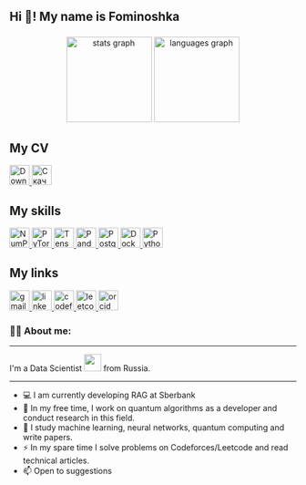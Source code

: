 <h2 align="left">Hi 👋! My name is Fominoshka</h2>

###
<div align="center">
  <img src="https://github-readme-stats.vercel.app/api?username=poliroika&hide_title=false&hide_rank=false&show_icons=true&include_all_commits=true&count_private=true&disable_animations=false&theme=dark&locale=en&hide_border=false" height="150" alt="stats graph"  />
  <img src="https://github-readme-stats.vercel.app/api/top-langs?username=poliroika&locale=en&hide_title=false&layout=compact&card_width=320&langs_count=5&theme=dark&hide_border=false" height="150" alt="languages graph"  />
</div>

###

<h2 align="left">My CV</h2>
<div align="left">
  <a href="https://github.com/poliroika/poliroika/raw/main/Resume_DS_Belov_Vitalii.pdf" target="_blank">
    <img src="https://img.shields.io/static/v1?message=Download%20CV%20(EN)&logo=pdf&label=&color=FF4F4F&logoColor=white&labelColor=&style=for-the-badge" height="35" alt="Download CV EN" />
  </a>
  <a href="https://github.com/poliroika/poliroika/raw/main/Резюме_DS_Белов_Виталий.pdf" target="_blank">
    <img src="https://img.shields.io/static/v1?message=Скачать%20Резюме%20(RU)&logo=pdf&label=&color=4F86FF&logoColor=white&labelColor=&style=for-the-badge" height="35" alt="Скачать Резюме RU" />
  </a>
</div>

###

<h2 align="left">My skills</h2>

<div align="left">
  <a href="https://numpy.org/doc/" target="_blank">
    <img src="https://img.shields.io/static/v1?message=NumPy&logo=numpy&label=&color=013243&logoColor=white&labelColor=&style=for-the-badge" height="35" alt="NumPy logo" />
  </a>
  <a href="https://pytorch.org/docs/stable/index.html" target="_blank">
    <img src="https://img.shields.io/static/v1?message=PyTorch&logo=pytorch&label=&color=EE4C2C&logoColor=white&labelColor=&style=for-the-badge" height="35" alt="PyTorch logo" />
  </a>
  <a href="https://www.tensorflow.org/api_docs" target="_blank">
    <img src="https://img.shields.io/static/v1?message=TensorFlow&logo=tensorflow&label=&color=FF6F00&logoColor=white&labelColor=&style=for-the-badge" height="35" alt="TensorFlow logo" />
  </a>
  <a href="https://pandas.pydata.org/docs/" target="_blank">
    <img src="https://img.shields.io/static/v1?message=Pandas&logo=pandas&label=&color=150458&logoColor=white&labelColor=&style=for-the-badge" height="35" alt="Pandas logo" />
  </a>
  <a href="https://www.postgresql.org/docs/" target="_blank">
    <img src="https://img.shields.io/static/v1?message=PostgreSQL&logo=postgresql&label=&color=4169E1&logoColor=white&labelColor=&style=for-the-badge" height="35" alt="PostgreSQL logo" />
  </a>
  <a href="https://docs.docker.com/" target="_blank">
    <img src="https://img.shields.io/static/v1?message=Docker&logo=docker&label=&color=2496ED&logoColor=white&labelColor=&style=for-the-badge" height="35" alt="Docker logo" />
  </a>
  <a href="https://docs.python.org/3/" target="_blank">
    <img src="https://img.shields.io/static/v1?message=Python&logo=python&label=&color=3776AB&logoColor=FFD43B&labelColor=&style=for-the-badge" height="35" alt="Python logo" />
  </a>
</div>

<h2 align="left">My links</h2>

<div align="left">
  <a href="mailto:vitalii.belof@gmail.com" target="_blank">
    <img src="https://img.shields.io/static/v1?message=Gmail&logo=gmail&label=&color=D14836&logoColor=white&labelColor=&style=for-the-badge" height="35" alt="gmail logo"  />
  </a>
  <a href="https://www.linkedin.com/in/ваш_профиль/" target="_blank">
    <img src="https://img.shields.io/static/v1?message=LinkedIn&logo=linkedin&label=&color=0077B5&logoColor=white&labelColor=&style=for-the-badge" height="35" alt="linkedin logo"  />
  </a>
  <a href="https://codeforces.com/profile/fominoshka" target="_blank">
    <img src="https://img.shields.io/static/v1?message=Codeforces&logo=codeforces&label=&color=000000&logoColor=FFCC00&labelColor=&style=for-the-badge" height="35" alt="codeforces logo" />
  </a>
  <a href="https://leetcode.com/fominoshka/" target="_blank">
    <img src="https://img.shields.io/static/v1?message=LeetCode&logo=leetcode&label=&color=2DB55D&logoColor=000000&labelColor=&style=for-the-badge" height="35" alt="leetcode logo" />
  </a>
  <a href="https://orcid.org/0009-0008-7000-4476" target="_blank">
    <img src="https://img.shields.io/static/v1?message=Orcid&logo=orcid&label=&color=2DB55D&logoColor=000000&labelColor=&style=for-the-badge" height="35" alt="orcid logo" />
  </a>
</div>

### :man_technologist: About me:

---

I'm a Data Scientist  <img src="https://media.giphy.com/media/WUlplcMpOCEmTGBtBW/giphy.gif" width="30"> from Russia.

---
- :computer: I am currently developing RAG at Sberbank
- :telescope: In my free time, I work on quantum algorithms as a developer and conduct research in this field.
- :seedling: I study machine learning, neural networks, quantum computing and write papers.
- :zap: In my spare time I solve problems on Codeforces/Leetcode and read technical articles.
- :mailbox: Open to suggestions
